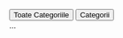 <div class="col-3 mt-2"> 
    <button class="btn btn-block btn-info">Toate Categoriile</button>
    <button class="btn btn-block btn-info"> Categorii </button>
</div>
<div class="col-9 mt-2">   <!-- ~ -->
    ...
</div>
